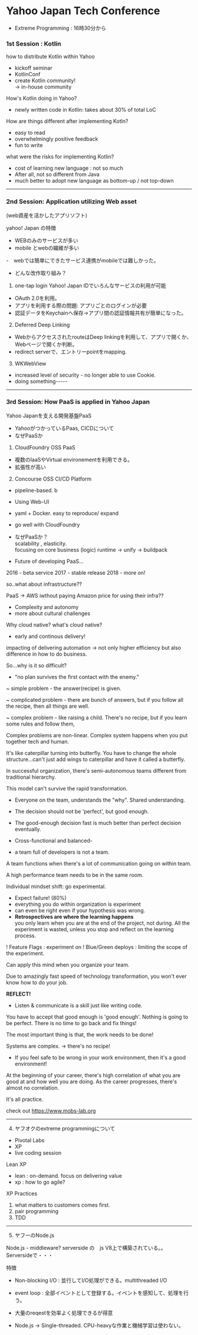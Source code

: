 # Yahoo Japan Tech Conference
- Extreme Programming : 16時30分から

### 1st Session : Kotlin  
how to distribute Kotlin within Yahoo  
  - kickoff seminar
  - KotlinConf
  - create Kotlin community!  
  ->  in-house community

  How's Kotlin doing in Yahoo?
  - newly written code in Kotlin: takes about 30% of total LoC

  How are things different after implementing Kotln?
  - easy to read
  - overwhelmingly positive feedback
  - fun to write
  
  what were the risks for implementing Kotlin?
  - cost of learning new language : not so much
  - After all, not so different from Java
  - much better to adopt new language as bottom-up / not top-down 

----------------------------------------------------------

### 2nd Session: Application utilizing Web asset 
(web資産を活かしたアプリソフト)

yahoo! Japan の特徴
- WEBのみのサービスが多い
- mobile とwebの繊維が多い

-　webでは簡単にできたサービス連携がmobileでは難しかった。

- どんな改作取り組み？

1. one-tap login
Yahoo! Japan IDでいろんなサービスの利用が可能
- OAuth 2.0を利用。
- アプリを利用する際の問題: アプリごとのログインが必要
- 認証データをKeychainへ保存→アプリ間の認証情報共有が簡単になった。

2. Deferred Deep Linking
- WebからアクセスされたrouteはDeep linkingを利用して、アプリで開くか、Webページで開くか判断。
- redirect serverで、エントリーpointをmapping.
3. WKWebView
- increased level of security - no longer able to use Cookie.
- doing something-----


-------------------------------------------------------------

### 3rd Session: How PaaS is applied in Yahoo Japan
Yahoo Japanを支える開発基盤PaaS

- YahooがつかっているPaas, CICDについて
- なぜPaaSか

1. CloudFoundry
OSS PaaS
- 複数のIaaSやVirtual environementを利用できる。
- 拡張性が高い

2. Concourse
OSS CI/CD Platform
- pipeline-based. b
- Using Web-UI
- yaml + Docker. easy to reproduce/ expand
- go well with CloudFoundry

- なぜPaaSか？  
scalability , elasticity.  
focusing on core business (logic)
runtime -> unify -> buildpack 

- Future of developing PaaS...

2016 - beta service
2017 - stable release
2018 - more on!

so..what about infrastructure??

PaaS -> AWS iwthout paying Amazon price for using their infra??

- Complexity and autonomy
- more about cultural challenges

Why cloud native? what's cloud native?

- early and continous delivery!

impacting of delivering automation -> not only higher efficiency but also difference in how to do business.


So...why is it so difficult?

- "no plan survives the first contact with the enemy."

~ simple problem - the answer(recipe) is given.

~ complicated problem  - there are bunch of answers, but if you follow all the recipe, then all things are well.

~ complex problem - like raising a child. There's no recipe, but if you learn some rules and follow them, 

Complex problems are non-linear. Complex system happens when you put together tech and human.

It's like caterpillar turning into butterfly. 
You have to change the whole structure...can't just add wings to caterpillar and have it called a butterfly.


In successful organization, there's semi-autonomous teams
different from traditional hierarchy.

This model can't survive the rapid transformation.

- Everyone on the team, understands the "why". Shared understanding.

- The decision should not be 'perfect', but good enough.
- The good-enough decision fast is much better than perfect decision eventually. 

- Cross-functional and balanced- 
- a team full of developers is not a team.

A team functions when there's a lot of communication going on within team. 

A high performance team needs to be in the same room.

Individual mindset shift: go experimental.

- Expect failure! (80%)
- everything you do within organization is experiment
- can even be right even if your hypothesis was wrong.
- __Retrospectives are where the learning happens__  
you only learn when you are at the end of the project, not during. All the experiment is wasted, unless you stop and reflect on the learning process.

! Feature Flags : experiment on
! Blue/Green deploys : limiting the scope of the experiment.

Can apply this mind when you organize your team.


Due to amazingly fast speed of technology transformation, you won't ever know how to do your job. 

__REFLECT!__

- Listen & communicate is a skill just like writing code.

You have to accept that good enough is 'good enough'. Nothing is going to be perfect. There is no time to go back and fix things!

The most important thing is that, the work needs to be done! 

Systems are complex. -> there's no recipe!

- If you feel safe to be wrong in your work environment, then it's a good environment! 


At the beginning of your career, there's high correlation of what you are good at and how well you are doing.
As the career progresses, there's almost no correlation.

It's all practice. 

check out https://www.mobs-lab.org 


---------------------------------------------------

4. ヤフオクのextreme programmingについて

- Pivotal Labs
- XP
- live coding session


Lean XP
- lean : on-demand. focus on delivering value
- xp : how to go agile?

XP Practices
1. what matters to customers comes first. 
2. pair programming
3. TDD

--------------------------------

5. ヤフーのNode.js

Node.js - middleware?
serverside の　js
V8上で構築されている。。
Serversideで・・・

特徴
- Non-blocking I/O : 並行してI/O処理ができる。multithreaded I/O
- event loop : 全部イベントとして登録する。イベントを感知して、処理を行う。

- 大量のreqestを効率よく処理できるが得意

- Node.js -> Single-threaded. CPU-heavyな作業と機械学習は使わない。


